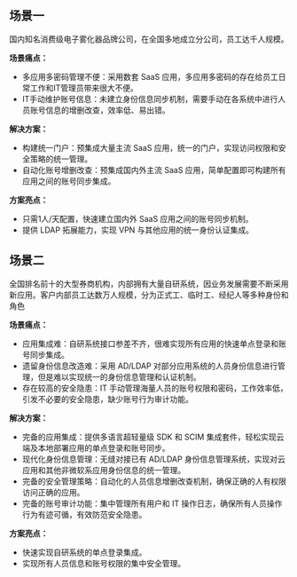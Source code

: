 ## 场景一

国内知名消费级电子雾化器品牌公司，在全国多地成立分公司，员工达千人规模。

**场景痛点：**

- 多应用多密码管理不便：采用数套 SaaS 应用，多应用多密码的存在给员工日常工作和IT管理员带来很大不便。
- IT手动维护账号信息：未建立身份信息同步机制，需要手动在各系统中进行人员账号信息的增删改查，效率低、易出错。

**解决方案：**

- 构建统一门户：预集成大量主流 SaaS 应用，统一的门户，实现访问权限和安全策略的统一管理。
- 自动化账号增删改查：预集成国内外主流 SaaS 应用，简单配置即可构建所有应用之间的账号同步集成。

**方案亮点：**

- 只需1人/天配置，快速建立国内外 SaaS 应用之间的账号同步机制。
- 提供 LDAP 拓展能力，实现 VPN 与其他应用的统一身份认证集成。

## 场景二

全国排名前十的大型券商机构，内部拥有大量自研系统，因业务发展需要不断采用新应用。客户内部员工达数万人规模，分为正式工、临时工、经纪人等多种身份和角色

**场景痛点：**
- 应用集成难：自研系统接口参差不齐，很难实现所有应用的快速单点登录和账号同步集成。
- 遗留身份信息改造难：采用 AD/LDAP 对部分应用系统的人员身份信息进行管理，但是难以实现统一的身份信息管理和认证机制。
- 存在较高的安全隐患：IT 手动管理海量人员的账号权限和密码，工作效率低，引发不必要的安全隐患，缺少账号行为审计功能。

**解决方案：**
- 完备的应用集成：提供多语言超轻量级 SDK 和 SCIM 集成套件，轻松实现云端及本地部署应用的单点登录和账号同步。
- 现代化身份信息管理：无缝对接已有 AD/LDAP 身份信息管理系统，实现对云应用和其他非微软系应用身份信息的统一管理。
- 完备的安全管理策略：自动化的人员信息增删改查机制，确保正确的人有权限访问正确的应用。
- 完备的账号审计功能：集中管理所有用户和 IT 操作日志，确保所有人员操作行为有迹可循，有效防范安全隐患。

**方案亮点：**
- 快速实现自研系统的单点登录集成。
- 实现所有人员信息和账号权限的集中安全管理。
